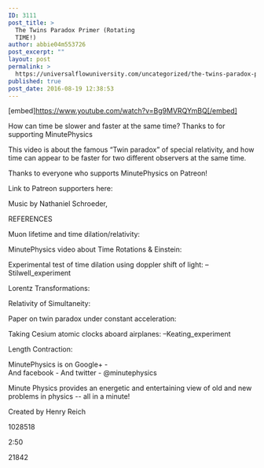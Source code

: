 ```yaml
---
ID: 3111
post_title: >
  The Twins Paradox Primer (Rotating
  TIME!)
author: abbie04m553726
post_excerpt: ""
layout: post
permalink: >
  https://universalflowuniversity.com/uncategorized/the-twins-paradox-primer-rotating-time/
published: true
post_date: 2016-08-19 12:38:53
---
```

[embed]https://www.youtube.com/watch?v=Bg9MVRQYmBQ[/embed]<br>
<p>How can time be slower and faster at the same time? Thanks to  for supporting MinutePhysics

This video is about the famous “Twin paradox” of special relativity, and how time can appear to be faster for two different observers at the same time.

Thanks to everyone who supports MinutePhysics on Patreon! 

Link to Patreon supporters here: 

Music by Nathaniel Schroeder, 

REFERENCES

Muon lifetime and time dilation/relativity: 

MinutePhysics video about Time Rotations & Einstein: 

Experimental test of time dilation using doppler shift of light: –Stilwell_experiment

Lorentz Transformations: 

Relativity of Simultaneity: 

Paper on twin paradox under constant acceleration: 

Taking Cesium atomic clocks aboard airplanes: –Keating_experiment

Length Contraction: 




MinutePhysics is on Google+ -  
And facebook - 
And twitter - @minutephysics

Minute Physics provides an energetic and entertaining view of old and new problems in physics -- all in a minute!

Created by Henry Reich</p>
<p>1028518</p>
<p>2:50</p>
<p>21842</p>
<br></br>